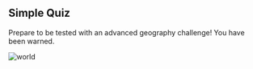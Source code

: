 ## Simple Quiz

Prepare to be tested with an advanced geography challenge!  You have been warned.

![world](https://cloud.githubusercontent.com/assets/15336094/15529117/8489890a-21ff-11e6-945c-5ccbbeff2f93.jpg)
